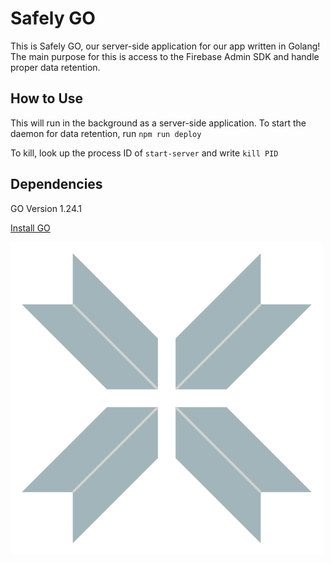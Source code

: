 
# Safely GO

This is Safely GO, our server-side application for our app written in Golang! The main purpose for this is access to the Firebase Admin SDK and handle proper data retention.

## How to Use

This will run in the background as a server-side application. To start the daemon for data retention, run `npm run deploy`

To kill, look up the process ID of `start-server` and write `kill PID`

## Dependencies
GO Version 1.24.1

[Install GO](https://go.dev/doc/install)

![App Logo](../public/js_logo.png)